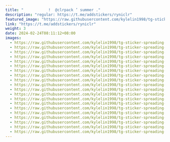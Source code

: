 ```yaml
---
title: "           !  @clrpack ’ summer ."
description: "regular: https://t.me/addstickers/ryniclr"
featured_image: "https://raw.githubusercontent.com/kylelin1998/tg-sticker-spreading-worldwide-images/main/img/3f0c5dd5-fbce-4284-8f1d-75d6dddc40f4.jpg"
link: "https://t.me/addstickers/ryniclr"
weight: 3
date: 2024-02-24T08:11:12+08:00
images:
  - https://raw.githubusercontent.com/kylelin1998/tg-sticker-spreading-worldwide-images/main/img/3f0c5dd5-fbce-4284-8f1d-75d6dddc40f4.jpg
  - https://raw.githubusercontent.com/kylelin1998/tg-sticker-spreading-worldwide-images/main/img/6c4a0668-bdaa-43c8-a966-a8d8e2f6cb90.jpg
  - https://raw.githubusercontent.com/kylelin1998/tg-sticker-spreading-worldwide-images/main/img/9ca4346b-002c-4f5c-a676-685a40cb5040.jpg
  - https://raw.githubusercontent.com/kylelin1998/tg-sticker-spreading-worldwide-images/main/img/d931f09a-02ec-43ff-853a-f2a650fbcff7.jpg
  - https://raw.githubusercontent.com/kylelin1998/tg-sticker-spreading-worldwide-images/main/img/da98d24e-5c3b-44d3-8496-d7e962de477f.jpg
  - https://raw.githubusercontent.com/kylelin1998/tg-sticker-spreading-worldwide-images/main/img/3f847713-91b1-4bf5-a446-b1bcd5cb08ac.jpg
  - https://raw.githubusercontent.com/kylelin1998/tg-sticker-spreading-worldwide-images/main/img/a400a7b7-48f9-4a4e-976e-addb5ea4a0f4.jpg
  - https://raw.githubusercontent.com/kylelin1998/tg-sticker-spreading-worldwide-images/main/img/b5e1d7e3-2766-4904-850a-c595f2c8e7cf.jpg
  - https://raw.githubusercontent.com/kylelin1998/tg-sticker-spreading-worldwide-images/main/img/472d5bee-0c19-454e-8e3a-c8c9f72c7a98.jpg
  - https://raw.githubusercontent.com/kylelin1998/tg-sticker-spreading-worldwide-images/main/img/38f3311e-c319-47b6-89e7-ac4aa5f25304.jpg
  - https://raw.githubusercontent.com/kylelin1998/tg-sticker-spreading-worldwide-images/main/img/ed1c6406-5496-4682-8fcb-77df39b3d765.jpg
  - https://raw.githubusercontent.com/kylelin1998/tg-sticker-spreading-worldwide-images/main/img/c4fcf3c8-0069-48df-83cc-0aa0a43939a6.jpg
  - https://raw.githubusercontent.com/kylelin1998/tg-sticker-spreading-worldwide-images/main/img/c59b1381-ee28-423f-8697-e8afde6238ba.jpg
  - https://raw.githubusercontent.com/kylelin1998/tg-sticker-spreading-worldwide-images/main/img/288afb4b-198d-45e2-bcf2-6158ab48cd3e.jpg
  - https://raw.githubusercontent.com/kylelin1998/tg-sticker-spreading-worldwide-images/main/img/7fbf023e-f62b-4851-9b1e-a604ceae8e71.jpg
  - https://raw.githubusercontent.com/kylelin1998/tg-sticker-spreading-worldwide-images/main/img/f5f9c1de-2944-438b-bc0f-4d520dbd06ac.jpg
  - https://raw.githubusercontent.com/kylelin1998/tg-sticker-spreading-worldwide-images/main/img/b1c725fa-6c12-43f2-8adb-119e594509f2.jpg
  - https://raw.githubusercontent.com/kylelin1998/tg-sticker-spreading-worldwide-images/main/img/23ba4680-af12-48bb-93a1-8acb38d98ca1.jpg
  - https://raw.githubusercontent.com/kylelin1998/tg-sticker-spreading-worldwide-images/main/img/2515df00-871e-41f3-9f2f-768d3fb24f37.jpg
  - https://raw.githubusercontent.com/kylelin1998/tg-sticker-spreading-worldwide-images/main/img/a0a88da6-48b1-4530-903b-097095e6e47f.jpg
---
```

